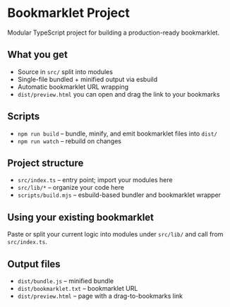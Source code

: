 # Bookmarklet Project

Modular TypeScript project for building a production-ready bookmarklet.

## What you get

- Source in `src/` split into modules
- Single-file bundled + minified output via esbuild
- Automatic bookmarklet URL wrapping
- `dist/preview.html` you can open and drag the link to your bookmarks

## Scripts

- `npm run build` – bundle, minify, and emit bookmarklet files into `dist/`
- `npm run watch` – rebuild on changes

## Project structure

- `src/index.ts` – entry point; import your modules here
- `src/lib/*` – organize your code here
- `scripts/build.mjs` – esbuild-based bundler and bookmarklet wrapper

## Using your existing bookmarklet

Paste or split your current logic into modules under `src/lib/` and call from `src/index.ts`.

## Output files

- `dist/bundle.js` – minified bundle
- `dist/bookmarklet.txt` – bookmarklet URL
- `dist/preview.html` – page with a drag-to-bookmarks link
